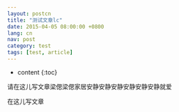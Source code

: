 ```yaml
---
layout: postcn
title: "测试文章lc"
date: 2015-04-05 08:00:00 +0800
lang: cn
nav: post
category: test
tags: [test, article]
---
```


* content
{:toc}

请在这儿写文章梁偲梁偲家居安静安静安静安静安静安静就爱
<!-- more -->
在这儿写文章
